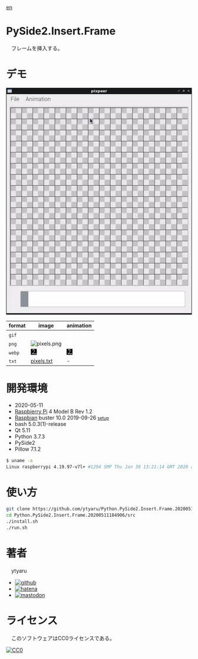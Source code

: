 [en](./README.md)

# PySide2.Insert.Frame

　フレームを挿入する。

# デモ

![demo](doc/demo.webp)

format|image|animation
------|-----|---------
`gif`|![pixels.gif][]|![animation.gif][]
`png`|![pixels.png][]|![animation.png][]
`webp`|![pixels.webp][]|![animation.webp][]
`txt`|[pixels.txt][]|-

[pixels.gif]:https://github.com/ytyaru/Python.PySide2.Insert.Frame.20200511184906/raw/master/doc/pixels.gif
[pixels.png]:https://github.com/ytyaru/Python.PySide2.Insert.Frame.20200511184906/raw/master/doc/pixels.png
[pixels.webp]:https://github.com/ytyaru/Python.PySide2.Insert.Frame.20200511184906/raw/master/doc/pixels.webp
[pixels.txt]:https://github.com/ytyaru/Python.PySide2.Insert.Frame.20200511184906/raw/master/doc/pixels.txt
[animation.gif]:https://github.com/ytyaru/Python.PySide2.Insert.Frame.20200511184906/raw/master/doc/animation.gif
[animation.png]:https://github.com/ytyaru/Python.PySide2.Insert.Frame.20200511184906/raw/master/doc/animation.png
[animation.webp]:https://github.com/ytyaru/Python.PySide2.Insert.Frame.20200511184906/raw/master/doc/animation.webp

# 開発環境

* <time datetime="2020-05-11T18:48:57+0900">2020-05-11</time>
* [Raspbierry Pi](https://ja.wikipedia.org/wiki/Raspberry_Pi) 4 Model B Rev 1.2
* [Raspbian](https://ja.wikipedia.org/wiki/Raspbian) buster 10.0 2019-09-26 <small>[setup](http://ytyaru.hatenablog.com/entry/2019/12/25/222222)</small>
* bash 5.0.3(1)-release
* Qt 5.11
* Python 3.7.3
* PySide2
* Pillow 7.1.2

```sh
$ uname -a
Linux raspberrypi 4.19.97-v7l+ #1294 SMP Thu Jan 30 13:21:14 GMT 2020 armv7l GNU/Linux
```

# 使い方

```sh
git clone https://github.com/ytyaru/Python.PySide2.Insert.Frame.20200511184906
cd Python.PySide2.Insert.Frame.20200511184906/src
./install.sh
./run.sh
```

# 著者

　ytyaru

* [![github](http://www.google.com/s2/favicons?domain=github.com)](https://github.com/ytyaru "github")
* [![hatena](http://www.google.com/s2/favicons?domain=www.hatena.ne.jp)](http://ytyaru.hatenablog.com/ytyaru "hatena")
* [![mastodon](http://www.google.com/s2/favicons?domain=mstdn.jp)](https://mstdn.jp/web/accounts/233143 "mastdon")

# ライセンス

　このソフトウェアはCC0ライセンスである。

[![CC0](http://i.creativecommons.org/p/zero/1.0/88x31.png "CC0")](http://creativecommons.org/publicdomain/zero/1.0/deed.ja)

